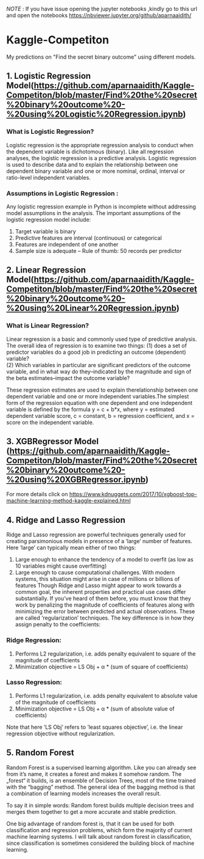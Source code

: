 *NOTE* : If you have issue opening the jupyter notebooks ,kindly go to this url and open the notebooks https://nbviewer.jupyter.org/github/aparnaaidith/

# Kaggle-Competiton
My predictions on "Find the secret binary outcome" using different models.
  ## 1. Logistic Regression Model(https://github.com/aparnaaidith/Kaggle-Competiton/blob/master/Find%20the%20secret%20binary%20outcome%20-%20using%20Logistic%20Regression.ipynb)
   ### What is Logistic Regression?
   Logistic regression is the appropriate regression analysis to conduct when the dependent variable is dichotomous (binary).    Like all regression analyses, the logistic regression is a predictive analysis.  Logistic regression is used to describe      data and to explain the relationship between one dependent binary variable and one or more nominal, ordinal, interval or      ratio-level independent variables.
   
   ### Assumptions in Logistic Regression :
   Any logistic regression example in Python is incomplete without addressing model assumptions in the analysis. The important    assumptions of the logistic regression model include:

   1. Target variable is binary
   2. Predictive features are interval (continuous) or categorical
   3. Features are independent of one another
   4. Sample size is adequate – Rule of thumb: 50 records per predictor
  ## 2. Linear Regression Model(https://github.com/aparnaaidith/Kaggle-Competiton/blob/master/Find%20the%20secret%20binary%20outcome%20-%20using%20Linear%20Regression.ipynb)
  ### What is Linear Regression?
  Linear regression is a basic and commonly used type of predictive analysis.  The overall idea of regression is to examine     two things: 
  (1) does a set of predictor variables do a good job in predicting an outcome (dependent) variable?  
  (2) Which variables in particular are significant predictors of the outcome variable, and in what way do they–indicated by      the magnitude and sign of the beta estimates–impact the outcome variable?  
  
  These regression estimates are used to explain therelationship between one dependent variable and one or more independent     variables.The simplest form of the regression equation with one dependent and one independent variable is defined by the       formula y = c + b*x, where y = estimated dependent variable score, c = constant, b = regression coefficient, and x = score     on the independent variable.
  ## 3. XGBRegressor Model (https://github.com/aparnaaidith/Kaggle-Competiton/blob/master/Find%20the%20secret%20binary%20outcome%20-%20using%20XGBRegressor.ipynb)
   For more details click on https://www.kdnuggets.com/2017/10/xgboost-top-machine-learning-method-kaggle-explained.html
  ## 4. Ridge and Lasso Regression
   Ridge and Lasso regression are powerful techniques generally used for creating parsimonious models in presence of a ‘large’    number of features. Here ‘large’ can typically mean either of two things:

   1. Large enough to enhance the tendency of a model to overfit (as low as 10 variables might cause overfitting)
   2. Large enough to cause computational challenges. With modern systems, this situation might arise in case of millions or          billions of features
   Though Ridge and Lasso might appear to work towards a common goal, the inherent properties and practical use cases differ      substantially. If you’ve heard of them before, you must know that they work by penalizing the magnitude of coefficients of    features along with minimizing the error between predicted and actual observations. These are called ‘regularization’          techniques. The key difference is in how they assign penalty to the coefficients:

   ### Ridge Regression:
   1. Performs L2 regularization, i.e. adds penalty equivalent to square of the magnitude of coefficients
   2. Minimization objective = LS Obj + α * (sum of square of coefficients)
   ### Lasso Regression:
   1. Performs L1 regularization, i.e. adds penalty equivalent to absolute value of the magnitude of coefficients
   2. Minimization objective = LS Obj + α * (sum of absolute value of coefficients)
   
   Note that here ‘LS Obj’ refers to ‘least squares objective’, i.e. the linear regression objective without regularization.
   
   ## 5. Random Forest
   Random Forest is a supervised learning algorithm. Like you can already see from it’s name, it creates a forest and makes it    somehow random. The „forest“ it builds, is an ensemble of Decision Trees, most of the time trained with the “bagging”          method. The general idea of the bagging method is that a combination of learning models increases the overall result.

   To say it in simple words: Random forest builds multiple decision trees and merges them together to get a more accurate and    stable prediction.
   
   One big advantage of random forest is, that it can be used for both classification and regression problems, which form the    majority of current machine learning systems. I will talk about random forest in classification, since classification is      sometimes considered the building block of machine learning.

